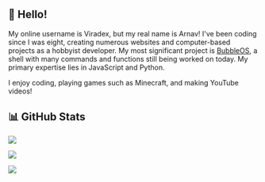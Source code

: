 ## 👋 Hello!

My online username is Viradex, but my real name is Arnav! I've been coding since I was eight, creating numerous websites and computer-based projects as a hobbyist developer. My most significant project is [BubbleOS](https://github.com/arnavt78/bubbleos), a shell with many commands and functions still being worked on today. My primary expertise lies in JavaScript and Python.

I enjoy coding, playing games such as Minecraft, and making YouTube videos!

## 📊 GitHub Stats

![](https://github-readme-streak-stats.herokuapp.com/?user=viradex&theme=midnight-purple&hide_border=false)

![](https://github-readme-stats.vercel.app/api/top-langs/?username=viradex&theme=midnight-purple&layout=compact&langs_count=10)

![](https://github-readme-stats.vercel.app/api?username=viradex&theme=midnight-purple&show_icons=true)
